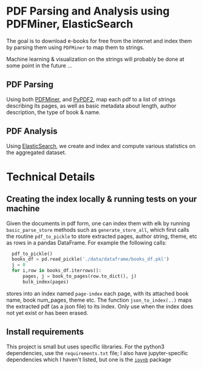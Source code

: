 # PDF Parsing and Analysis using PDFMiner, ElasticSearch

The goal is to download e-books for free from the internet and index them by parsing them using `PDFMiner` to map them to strings.

Machine learning & visualization on the strings will probably be done at some point in the future ...


## PDF Parsing

Using both [PDFMiner](https://pypi.org/project/pdfminer3k/), and [PyPDF2](https://pypi.org/project/PyPDF2/), map each pdf to a list of strings describing its pages, as well as basic metadata about length, author description, the type of book & name.

## PDF Analysis

Using [ElasticSearch](https://www.elastic.co/), we create and index and compute various statistics on the aggregated dataset.


# Technical Details

## Creating the index locally & running tests on your machine

Given the documents in pdf form, one can index them with elk by running `basic_parse_store` methods such as `generate_store_all`, which first calls
the routine `pdf_to_pickle` to store extracted pages, author string, theme, etc as rows in a pandas DataFrame.
For example the following calls:

```python
  pdf_to_pickle()
  books_df = pd.read_pickle('./data/dataframe/books_df.pkl')
  j = 0
  for i,row in books_df.iterrows():
      pages, j = book_to_pages(row.to_dict(), j)
      bulk_index(pages)
  ```
stores into an index named `page-index` each page, with its attached book name, book num_pages, theme etc.
The function `json_to_index(..)` maps the extracted pdf (as a json file) to its index.
Only use when the index does not yet exist or has been erased.

## Install requirements

This project is small but uses specific libraries. For the python3 dependencies, use the `requirements.txt` file; I also have jupyter-specific dependencies which I haven't listed, but one is the [`ipynb`](https://github.com/ipython/ipynb) package
